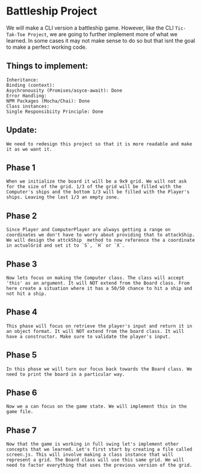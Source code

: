 # Battleship Project

We will make a CLI version a battleship game.
However, like the CLI `Tic-Tak-Toe Project`, we are going to further
implement more of what we learned. In some cases it may not make sense to do so but
that isnt the goal to make a perfect working code.

## Things to implement:
    Inheritance:
    Binding (context):
    Asychronousity (Promises/asyce-await): Done
    Error Handling:
    NPM Packages (Mocha/Chai): Done
    Class instances:
    Single Responsibiity Principle: Done

## Update:
    We need to redesign this project so that it is more readable and make it as we want it.

## Phase 1
    When we initialize the board it will be a 9x9 grid. We will not ask for the size of the grid. 1/3 of the grid will be filled with the Computer's ships and the bottom 1/3 will be filled with the Player's ships. Leaving the last 1/3 an empty zone.

## Phase 2
    Since Player and ComputerPlayer are always getting a range on coordinates we don't have to worry about providing that to attackShip. We will design the attckShip  method to now reference the a coordinate in actualGrid and set it to `S`, `H` or `X`.

## Phase 3
    Now lets focus on making the Computer class. The class will accept 'this' as an argument. It will NOT extend from the Board class. From here create a situation where it has a 50/50 chance to hit a ship and not hit a ship.

## Phase 4
    This phase will focus on retrieve the player's input and return it in an object format. It will NOT extend from the board class. It will have a constructor. Make sure to validate the player's input.

## Phase 5
    In this phase we will turn our focus back towards the Board class. We need to print the board in a particular way.

## Phase 6
    Now we a can focus on the game state. We will implement this in the game file.

## Phase 7
    Now that the game is working in full swing let's implement other concepts that we learned. Let's first start by creating a file called screen.js. This will involve making a class instance that will represent a grid. The Board class will use this same grid. We will need to factor everything that uses the previous version of the grid.
